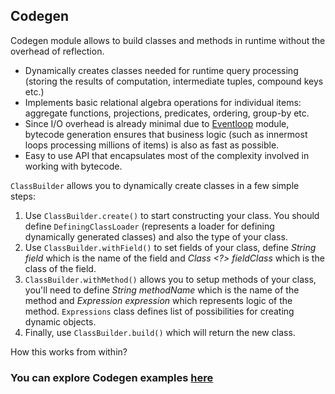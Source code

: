## Codegen

Codegen module allows to build classes and methods in runtime without the overhead of reflection.

* Dynamically creates classes needed for runtime query processing (storing the results of computation, intermediate 
tuples, compound keys etc.)
* Implements basic relational algebra operations for individual items: aggregate functions, projections, predicates, 
ordering, group-by etc.
* Since I/O overhead is already minimal due to [Eventloop](https://github.com/softindex/datakernel/tree/master/core-eventloop) module, bytecode generation ensures 
that business logic (such as innermost loops processing millions of items) is also as fast as possible.
* Easy to use API that encapsulates most of the complexity involved in working with bytecode.

`ClassBuilder` allows you to dynamically create classes in a few simple steps:
1. Use `ClassBuilder.create()` to start constructing your class. You should define `DefiningClassLoader` (represents 
a loader for defining dynamically generated classes) and also the type of your class.
2. Use `ClassBuilder.withField()` to set fields of your class, define *String field* which is 
the name of the field and *Class <?> fieldClass* which is the class of the field. 
3. `ClassBuilder.withMethod()` allows you to setup methods of your class, you'll need to define *String methodName* which 
is the name of the method and *Expression expression* which represents logic of the method. `Expressions` class defines 
list of possibilities for creating dynamic objects.
4. Finally, use `ClassBuilder.build()` which will return the new class.

How this works from within?

### You can explore Codegen examples [here](https://github.com/softindex/datakernel/tree/master/examples/codegen)

